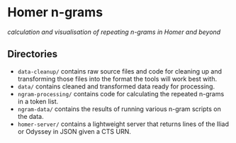 # Homer n-grams

*calculation and visualisation of repeating n-grams in Homer and beyond*


## Directories

* `data-cleanup/` contains raw source files and code for cleaning up and transforming those files into the format the tools will work best with.
* `data/` contains cleaned and transformed data ready for processing.
* `ngram-processing/` contains code for calculating the repeated n-grams in a token list.
* `ngram-data/` contains the results of running various n-gram scripts on the data.
* `homer-server/` contains a lightweight server that returns lines of the Iliad or Odyssey in JSON given a CTS URN.
